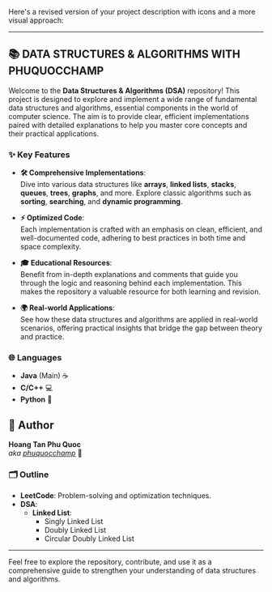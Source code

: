Here's a revised version of your project description with icons and a more visual approach:

---

## 📚 DATA STRUCTURES & ALGORITHMS WITH PHUQUOCCHAMP

Welcome to the **Data Structures & Algorithms (DSA)** repository! This project is designed to explore and implement a wide range of fundamental data structures and algorithms, essential components in the world of computer science. The aim is to provide clear, efficient implementations paired with detailed explanations to help you master core concepts and their practical applications.

### ✨ Key Features

- **🛠️ Comprehensive Implementations**:  
  Dive into various data structures like **arrays**, **linked lists**, **stacks**, **queues**, **trees**, **graphs**, and more. Explore classic algorithms such as **sorting**, **searching**, and **dynamic programming**.

- **⚡ Optimized Code**:  
  Each implementation is crafted with an emphasis on clean, efficient, and well-documented code, adhering to best practices in both time and space complexity.

- **🎓 Educational Resources**:  
  Benefit from in-depth explanations and comments that guide you through the logic and reasoning behind each implementation. This makes the repository a valuable resource for both learning and revision.

- **🌍 Real-world Applications**:  
  See how these data structures and algorithms are applied in real-world scenarios, offering practical insights that bridge the gap between theory and practice.

### 🌐 Languages

- **Java** (Main) ☕
- **C/C++** 💻
- **Python** 🐍

## 👤 Author

**Hoang Tan Phu Quoc**  
*aka [phuquocchamp](https://github.com/phuquocchamp)* 🚀

### 🗂️ Outline

- **LeetCode**: Problem-solving and optimization techniques.
- **DSA**:
  - **Linked List**:
    - Singly Linked List
    - Doubly Linked List
    - Circular Doubly Linked List

---

Feel free to explore the repository, contribute, and use it as a comprehensive guide to strengthen your understanding of data structures and algorithms.

